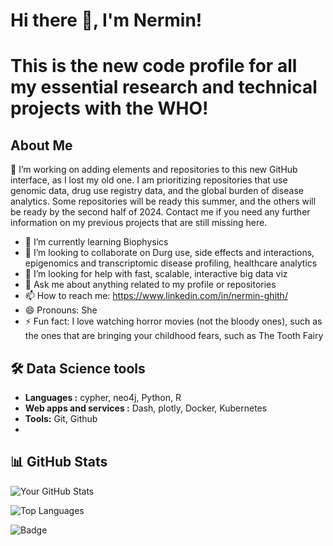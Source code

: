 
# Hi there 👋, I'm Nermin! 
# This is the new code profile for all my essential research and technical projects with the WHO!

## About Me
🔭 I’m working on adding elements and repositories to this new GitHub interface, as I lost my old one. I am prioritizing repositories that use genomic data, drug use registry data, and the global burden of disease analytics. Some repositories will be ready this summer, and the others will be ready by the second half of 2024. Contact me if you need any further information on my previous projects that are still missing here. 
- 🌱 I’m currently learning Biophysics
- 👯 I’m looking to collaborate on Durg use, side effects and interactions, epigenomics and transcriptomic disease profiling, healthcare analytics
- 🤔 I’m looking for help with fast, scalable, interactive big data viz
- 💬 Ask me about anything related to my profile or repositories
- 📫 How to reach me: https://www.linkedin.com/in/nermin-ghith/
- 😄 Pronouns: She
- ⚡ Fun fact: I love watching horror movies (not the bloody ones), such as the ones that are bringing your childhood fears, such as The Tooth Fairy 

## 🛠 Data Science tools
- **Languages :** cypher, neo4j, Python, R
- **Web apps and services :** Dash, plotly, Docker, Kubernetes
- **Tools:** Git, Github
- 
## 📊 GitHub Stats
![Your GitHub Stats](https://github-readme-stats.vercel.app/api?username=Nermin-Ghith&show_icons=true)

![Top Languages](https://github-readme-stats.vercel.app/api/top-langs/?username=Nermin-Ghith&layout=compact)

![Badge](https://img.shields.io/badge/label-message-color)



